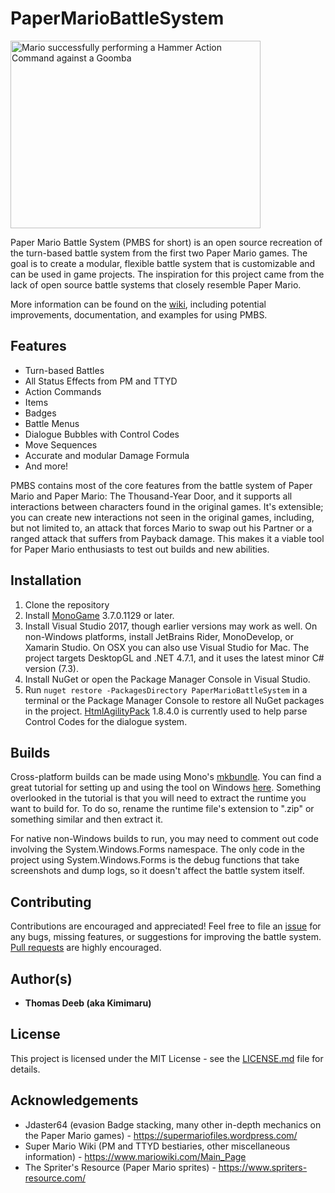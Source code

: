 # PaperMarioBattleSystem
<img src="https://tdeeb.github.io/PaperMarioBattleSystem/images/PMBS%20GIF.gif" alt="Mario successfully performing a Hammer Action Command against a Goomba" width="400" height="300"/>

Paper Mario Battle System (PMBS for short) is an open source recreation of the turn-based battle system from the first two Paper Mario games. The goal is to create a modular, flexible battle system that is customizable and can be used in game projects. The inspiration for this project came from the lack of open source battle systems that closely resemble Paper Mario.

More information can be found on the [wiki](https://github.com/tdeeb/PaperMarioBattleSystem/wiki), including potential improvements, documentation, and examples for using PMBS.

## Features
* Turn-based Battles
* All Status Effects from PM and TTYD
* Action Commands
* Items
* Badges
* Battle Menus
* Dialogue Bubbles with Control Codes
* Move Sequences
* Accurate and modular Damage Formula
* And more!

PMBS contains most of the core features from the battle system of Paper Mario and Paper Mario: The Thousand-Year Door, and it supports all interactions between characters found in the original games. It's extensible; you can create new interactions not seen in the original games, including, but not limited to, an attack that forces Mario to swap out his Partner or a ranged attack that suffers from Payback damage. This makes it a viable tool for Paper Mario enthusiasts to test out builds and new abilities.

## Installation
1. Clone the repository
2. Install [MonoGame](https://github.com/MonoGame/MonoGame) 3.7.0.1129 or later.
3. Install Visual Studio 2017, though earlier versions may work as well. On non-Windows platforms, install JetBrains Rider, MonoDevelop, or Xamarin Studio. On OSX you can also use Visual Studio for Mac. The project targets DesktopGL and .NET 4.7.1, and it uses the latest minor C# version (7.3).
4. Install NuGet or open the Package Manager Console in Visual Studio.
5. Run `nuget restore -PackagesDirectory PaperMarioBattleSystem` in a terminal or the Package Manager Console to restore all NuGet packages in the project. [HtmlAgilityPack](https://github.com/zzzprojects/html-agility-pack) 1.8.4.0 is currently used to help parse Control Codes for the dialogue system.

## Builds
Cross-platform builds can be made using Mono's [mkbundle](http://www.mono-project.com/docs/tools+libraries/tools/mkbundle/). You can find a great tutorial for setting up and using the tool on Windows [here](https://dotnetcoretutorials.com/2018/03/22/bundling-mono-with-a-net-executable-using-mkbundle-on-windows/). Something overlooked in the tutorial is that you will need to extract the runtime you want to build for. To do so, rename the runtime file's extension to ".zip" or something similar and then extract it.

For native non-Windows builds to run, you may need to comment out code involving the System.Windows.Forms namespace. The only code in the project using System.Windows.Forms is the debug functions that take screenshots and dump logs, so it doesn't affect the battle system itself.

## Contributing
Contributions are encouraged and appreciated! Feel free to file an [issue](https://github.com/tdeeb/PaperMarioBattleSystem/issues) for any bugs, missing features, or suggestions for improving the battle system. [Pull requests](https://github.com/tdeeb/PaperMarioBattleSystem/pulls) are highly encouraged.

## Author(s)
* **Thomas Deeb (aka Kimimaru)**

## License
This project is licensed under the MIT License - see the [LICENSE.md](https://github.com/tdeeb/PaperMarioBattleSystem/blob/master/LICENSE) file for details.

## Acknowledgements
* Jdaster64 (evasion Badge stacking, many other in-depth mechanics on the Paper Mario games) - https://supermariofiles.wordpress.com/
* Super Mario Wiki (PM and TTYD bestiaries, other miscellaneous information) - https://www.mariowiki.com/Main_Page
* The Spriter's Resource (Paper Mario sprites) - https://www.spriters-resource.com/
